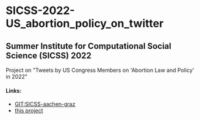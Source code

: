 # SICSS-2022-US_abortion_policy_on_twitter
## Summer Institute for Computational Social Science (SICSS) 2022

Project on "Tweets by US Congress Members on 'Abortion Law and Policy' in 2022"


#### Links:
* [GIT:SICSS-aachen-graz](https://github.com/JanaLasser/SICSS-aachen-graz/)
* [this project](https://github.com/faschmar/SICSS-2022-US_abortion_policy_on_twitter)